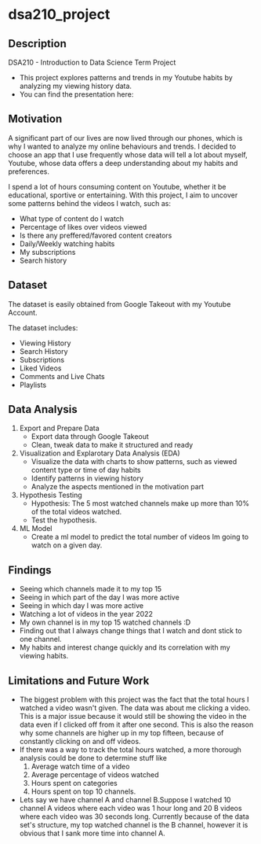# dsa210_project

## Description
DSA210 - Introduction to Data Science Term Project

- This project explores patterns and trends in my Youtube habits by analyzing my viewing history data.
- You can find the presentation here: 

## Motivation
A significant part of our lives are now lived through our phones, which is why I wanted to analyze my online behaviours and trends. I decided to choose an app that I use frequently whose data will tell a lot about myself, Youtube,
whose data offers a deep understanding about my habits and preferences.

I spend a lot of hours consuming content on Youtube, whether it be educational, sportive or entertaining. With this project, I aim to uncover some patterns behind the videos I watch, such as:

- What type of content do I watch
- Percentage of likes over videos viewed 
- Is there any preffered/favored content creators
- Daily/Weekly watching habits
- My subscriptions
- Search history

## Dataset
The dataset is easily obtained from Google Takeout with my Youtube Account.

The dataset includes:

- Viewing History
- Search History
- Subscriptions
- Liked Videos
- Comments and Live Chats
- Playlists

## Data Analysis
1. Export and Prepare Data
   - Export data through Google Takeout
   - Clean, tweak data to make it structured and ready
2. Visualization and Explarotary Data Analysis (EDA)
   - Visualize the data with charts to show patterns, such as viewed content type or time of day habits
   - Identify patterns in viewing history
   - Analyze the aspects mentioned in the motivation part
3. Hypothesis Testing
   - Hypothesis: The 5 most watched channels make up more than 10% of the total videos watched.
   - Test the hypothesis.
4. ML Model
   - Create a ml model to predict the total number of videos Im going to watch on a given day.

## Findings
- Seeing which channels made it to my top 15
- Seeing in which part of the day I was more active
- Seeing in which day I was more active
- Watching a lot of videos in the year 2022
- My own channel is in my top 15 watched channels :D
- Finding out that I always change things that I watch and dont stick to one channel.
- My habits and interest change quickly and its correlation with my viewing habits.
## Limitations and Future Work
- The biggest problem with this project was the fact that the total hours I watched a video wasn't given. The data was about me clicking a video. This is a major issue because it would still be showing the video in the data even if I clicked off from it after one second. This is also the reason why some channels are higher up in my top fifteen, because of constantly clicking on and off videos.
- If there was a way to track the total hours watched, a more thorough analysis could be done to determine stuff like
  1. Average watch time of a video
  2. Average percentage of videos watched
  3. Hours spent on categories
  4. Hours spent on top 10 channels.
- Lets say we have channel A and channel B.Suppose I watched 10 channel A videos where each video was 1 hour long and 20 B videos where each video was 30 seconds long. Currently because of the data set's structure, my top watched channel is the B channel, however it is obvious that I sank more time into channel A.
